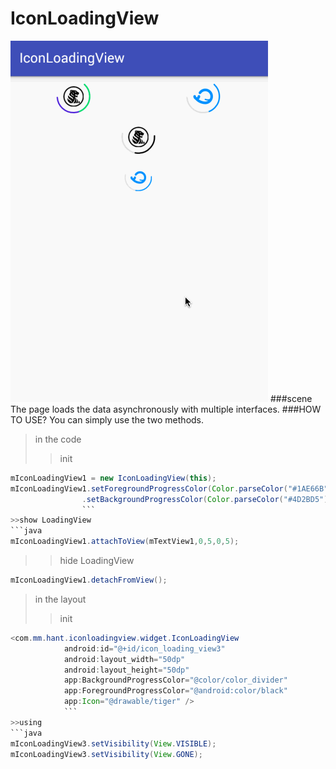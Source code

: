 IconLoadingView
=====
![](https://github.com/zjdyhant/IconLoadingView/blob/master/app/src/main/res/raw/iconloadingview.gif?raw=true)
###scene
The page loads the data asynchronously with multiple interfaces.
###HOW TO USE?  You can simply use the two methods.
>in the code
>>init
```java
mIconLoadingView1 = new IconLoadingView(this);
mIconLoadingView1.setForegroundProgressColor(Color.parseColor("#1AE66B"))
                .setBackgroundProgressColor(Color.parseColor("#4D2BD5")).setIcon(R.drawable.tiger);
                ```
>>show LoadingView
```java
mIconLoadingView1.attachToView(mTextView1,0,5,0,5);
```
>>hide LoadingView
```java
mIconLoadingView1.detachFromView();
```
>in the layout
>>init
```java
<com.mm.hant.iconloadingview.widget.IconLoadingView
            android:id="@+id/icon_loading_view3"
            android:layout_width="50dp"
            android:layout_height="50dp"
            app:BackgroundProgressColor="@color/color_divider"
            app:ForegroundProgressColor="@android:color/black"
            app:Icon="@drawable/tiger" />
            ```
>>using
```java
mIconLoadingView3.setVisibility(View.VISIBLE);
mIconLoadingView3.setVisibility(View.GONE);
```
